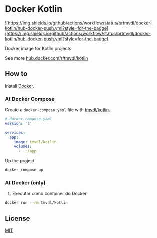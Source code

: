 # Docker Kotlin

![https://img.shields.io/github/actions/workflow/status/brtmvdl/docker-kotlin/hub-docker-push.yml?style=for-the-badge](https://img.shields.io/github/actions/workflow/status/brtmvdl/docker-kotlin/hub-docker-push.yml?style=for-the-badge)

Docker image for Kotlin projects

See more [hub.docker.com/r/tmvdl/kotlin](https://hub.docker.com/r/tmvdl/kotlin)

## How to

Install [Docker](https://docs.docker.com/engine/install/).

### At Docker Compose

Create a `docker-compose.yaml` file with [tmvdl/kotlin](https://hub.docker.com/r/tmvdl/kotlin).

```yaml
# docker-compose.yaml
version: '3'

services:
  app:
    image: tmvdl/kotlin
    volumes:
      - .:/app
```

Up the project

```bash
docker-compose up
```

### At Docker (only)

1. Executar como container do Docker

```sh
docker run --rm tmvdl/kotlin
```

## License

[MIT](./LICENSE) 
